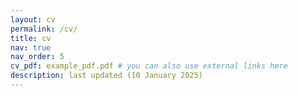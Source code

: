 ```yaml
---
layout: cv
permalink: /cv/
title: cv
nav: true
nav_order: 5
cv_pdf: example_pdf.pdf # you can also use external links here
description: last updated (10 January 2025)
---
```

